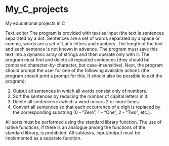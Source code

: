# My_C_projects
My educational projects in С

Text_editor
The program is provided with text as input (the text is sentences separated by a dot. Sentences are a set of words separated by a space or comma, words are a set of Latin letters and numbers. The length of the text and each sentence is not known in advance.
The program must save this text into a dynamic array of strings and then operate only with it.
The program must find and delete all repeated sentences (they should be compared character-by-character, but case-insensitive).
Next, the program should prompt the user for one of the following available actions (the program should print a prompt for this. It should also be possible to exit the program):
1. Output all sentences in which all words consist only of numbers.
2. Sort the sentences by reducing the number of capital letters in it.
3. Delete all sentences in which a word occurs 2 or more times.
4. Convert all sentences so that each occurrence of a digit is replaced by the corresponding substring (0 - “Zero”, 1 - “One”, 2 - “Two”, etc.).

All sorts must be performed using the standard library function. The use of native functions, if there is an analogue among the functions of the standard library, is prohibited.
All subtasks, input/output must be implemented as a separate function.
